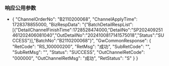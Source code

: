 ### 响应公用参数
- {
    "ChannelOrderNo": "B2110200068",
    "ChannelApplyTime": 1728378855000,
    "BizRespData": "{\"BatchDetailRespList\":[{\"DetailChannelFinishTime\":1728528474000,\"DetailNo\":\"SP202409251461202406081040\",\"OutDetailNo\":\"2024100817141575018\",\"Status\":\"SUCCESS\"}],\"BatchNo\":\"B2110200068\"}",
    "GwCommonResponse": {
        "RetCode": "RS_100000200",
        "RetMsg": "成功",
        "SubRetCode": "",
        "SubRetMsg": "",
        "Status": "SUCCESS",
        "OutChannelRetCode": "000000",
        "OutChannelRetMsg": "成功",
        "RetStatus": "S"
    }
}